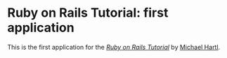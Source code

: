 # Ruby on Rails Tutorial: first application

This is the first application for
the [*Ruby on Rails Tutorial*](http://railstutorial.org/)
by [Michael Hartl](http://michaelhartl.com/).